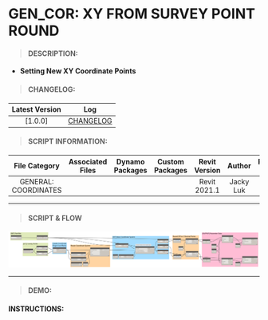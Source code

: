 # GEN_COR: XY FROM SURVEY POINT ROUND

> #### DESCRIPTION: 
- **Setting New XY Coordinate Points**

> #### CHANGELOG:

| Latest Version | Log |
| :-------: | :----: | 
|[1.0.0] | [CHANGELOG](/_gen/COORDINATES/changelog/GEN_COR_XYSurveyPoint.md) |

> #### SCRIPT INFORMATION: 

| File Category| Associated Files | Dynamo Packages | Custom Packages | Revit Version | Author | Reviewed By |
| :-------: | :----: | :---: | :---: | :---: | :---: | :---: |
| GENERAL: COORDINATES |  |  |  | Revit 2021.1 | Jacky Luk      

----------------------------------------------------------------
> #### **SCRIPT & FLOW** 

<img src="./images/gen/COR/GEN_COR_XYSurveyPoint.png">

------------------------------------------------------------------------------

> #### DEMO: 

#### INSTRUCTIONS: 
